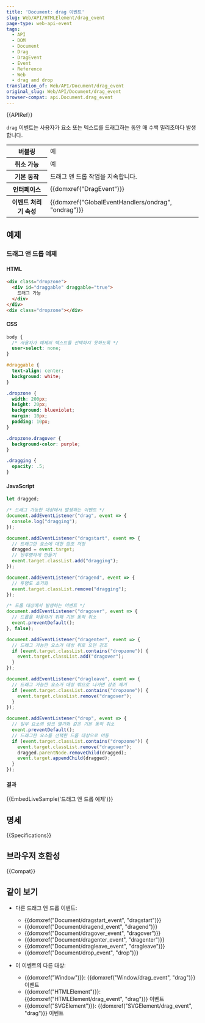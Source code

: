 ```yaml
---
title: 'Document: drag 이벤트'
slug: Web/API/HTMLElement/drag_event
page-type: web-api-event
tags:
  - API
  - DOM
  - Document
  - Drag
  - DragEvent
  - Event
  - Reference
  - Web
  - drag and drop
translation_of: Web/API/Document/drag_event
original_slug: Web/API/Document/drag_event
browser-compat: api.Document.drag_event
---
```

{{APIRef}}

`drag` 이벤트는 사용자가 요소 또는 텍스트를 드래그하는 동안 매 수백 밀리초마다 발생합니다.

<table class="properties">
  <tbody>
    <tr>
      <th scope="row">버블링</th>
      <td>예</td>
    </tr>
    <tr>
      <th scope="row">취소 가능</th>
      <td>예</td>
    </tr>
    <tr>
      <th scope="row">기본 동작</th>
      <td>드래그 앤 드롭 작업을 지속합니다.</td>
    </tr>
    <tr>
      <th scope="row">인터페이스</th>
      <td>{{domxref("DragEvent")}}</td>
    </tr>
    <tr>
      <th scope="row">이벤트 처리기 속성</th>
      <td>
        {{domxref("GlobalEventHandlers/ondrag", "ondrag")}}
      </td>
    </tr>
  </tbody>
</table>

## 예제

### 드래그 앤 드롭 예제

#### HTML

```html
<div class="dropzone">
  <div id="draggable" draggable="true">
    드래그 가능
  </div>
</div>
<div class="dropzone"></div>
```

#### CSS

```css
body {
  /* 사용자가 예제의 텍스트를 선택하지 못하도록 */
  user-select: none;
}

#draggable {
  text-align: center;
  background: white;
}

.dropzone {
  width: 200px;
  height: 20px;
  background: blueviolet;
  margin: 10px;
  padding: 10px;
}

.dropzone.dragover {
  background-color: purple;
}

.dragging {
  opacity: .5;
}
```

#### JavaScript

```js
let dragged;

/* 드래그 가능한 대상에서 발생하는 이벤트 */
document.addEventListener("drag", event => {
  console.log("dragging");
});

document.addEventListener("dragstart", event => {
  // 드래그한 요소에 대한 참조 저장
  dragged = event.target;
  // 반투명하게 만들기
  event.target.classList.add("dragging");
});

document.addEventListener("dragend", event => {
  // 투명도 초기화
  event.target.classList.remove("dragging");
});

/* 드롭 대상에서 발생하는 이벤트 */
document.addEventListener("dragover", event => {
  // 드롭을 허용하기 위해 기본 동작 취소
  event.preventDefault();
}, false);

document.addEventListener("dragenter", event => {
  // 드래그 가능한 요소가 대상 위로 오면 강조
  if (event.target.classList.contains("dropzone")) {
    event.target.classList.add("dragover");
  }
});

document.addEventListener("dragleave", event => {
  // 드래그 가능한 요소가 대상 밖으로 나가면 강조 제거
  if (event.target.classList.contains("dropzone")) {
    event.target.classList.remove("dragover");
  }
});

document.addEventListener("drop", event => {
  // 일부 요소의 링크 열기와 같은 기본 동작 취소
  event.preventDefault();
  // 드래그한 요소를 선택한 드롭 대상으로 이동
  if (event.target.classList.contains("dropzone")) {
    event.target.classList.remove("dragover");
    dragged.parentNode.removeChild(dragged);
    event.target.appendChild(dragged);
  }
});
```

#### 결과

{{EmbedLiveSample('드래그 앤 드롭 예제')}}

## 명세

{{Specifications}}

## 브라우저 호환성

{{Compat}}

## 같이 보기

- 다른 드래그 앤 드롭 이벤트:

  - {{domxref("Document/dragstart_event", "dragstart")}}
  - {{domxref("Document/dragend_event", "dragend")}}
  - {{domxref("Document/dragover_event", "dragover")}}
  - {{domxref("Document/dragenter_event", "dragenter")}}
  - {{domxref("Document/dragleave_event", "dragleave")}}
  - {{domxref("Document/drop_event", "drop")}}

- 이 이벤트의 다른 대상:

  - {{domxref("Window")}}: {{domxref("Window/drag_event", "drag")}} 이벤트
  - {{domxref("HTMLElement")}}: {{domxref("HTMLElement/drag_event", "drag")}} 이벤트
  - {{domxref("SVGElement")}}: {{domxref("SVGElement/drag_event", "drag")}} 이벤트

